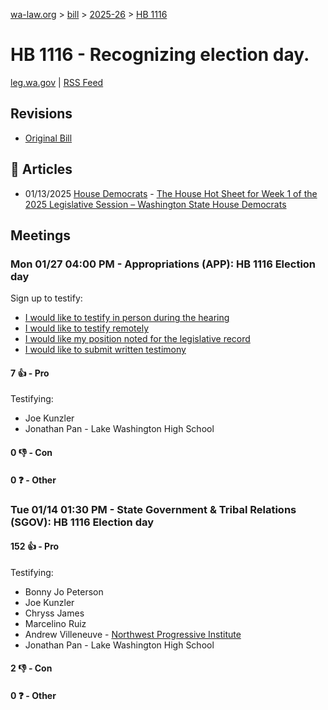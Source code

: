 [wa-law.org](/) > [bill](/bill/) > [2025-26](/bill/2025-26/) > [HB 1116](/bill/2025-26/hb/1116/)

# HB 1116 - Recognizing election day.
[leg.wa.gov](https://app.leg.wa.gov/billsummary?BillNumber=1116&Year=2025&Initiative=false) | [RSS Feed](./rss.xml)

## Revisions
* [Original Bill](1/)

## 📰 Articles
* 01/13/2025 [House Democrats](/org/house_democrats/) - [The House Hot Sheet for Week 1 of the 2025 Legislative Session – Washington State House Democrats](https://housedemocrats.wa.gov/blog/2025/01/13/the-house-hot-sheet-for-week-1-of-the-2025-legislative-session/#:~:text=HB%201116)

## Meetings
### Mon 01/27 04:00 PM - Appropriations (APP): HB 1116 Election day
Sign up to testify:
* [I would like to testify in person during the hearing](https://app.leg.wa.gov/csi/Testifier/Add?chamber=House&mId=32566&aId=162012&caId=25064&tId=1)
* [I would like to testify remotely](https://app.leg.wa.gov/csi/Testifier/Add?chamber=House&mId=32566&aId=162012&caId=25064&tId=2)
* [I would like my position noted for the legislative record](https://app.leg.wa.gov/csi/Testifier/Add?chamber=House&mId=32566&aId=162012&caId=25064&tId=3)
* [I would like to submit written testimony](https://app.leg.wa.gov/csi/Testifier/Add?chamber=House&mId=32566&aId=162012&caId=25064&tId=4)

#### 7 👍 - Pro
Testifying:
* Joe Kunzler
* Jonathan Pan - Lake Washington High School

#### 0 👎 - Con

#### 0 ❓ - Other

### Tue 01/14 01:30 PM - State Government & Tribal Relations (SGOV): HB 1116 Election day
#### 152 👍 - Pro
Testifying:
* Bonny Jo Peterson
* Joe Kunzler
* Chryss James
* Marcelino Ruiz
* Andrew Villeneuve - [Northwest Progressive Institute](/org/northwest_progressive_institute/)
* Jonathan Pan - Lake Washington High School

#### 2 👎 - Con

#### 0 ❓ - Other
